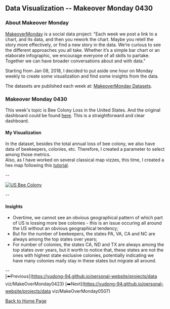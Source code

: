 <head>
  <!-- Global site tag (gtag.js) - Google Analytics -->
<script async src="https://www.googletagmanager.com/gtag/js?id=UA-112502179-1"></script>
<script>
  window.dataLayer = window.dataLayer || [];
  function gtag(){dataLayer.push(arguments);}
  gtag('js', new Date());

  gtag('config', 'UA-112502179-1');
</script>
</head>


## Data Visualization -- Makeover Monday 0430

### About Makeover Monday

[MakeoverMonday](http://www.makeovermonday.co.uk/) is a social data project:
"Each week we post a link to a chart, and its data, and then you rework the chart.
Maybe you retell the story more effectively, or find a new story in the data.
We’re curious to see the different approaches you all take. Whether it’s a simple bar chart or an elaborate infographic, we encourage everyone of all skills to partake.
Together we can have broader conversations about and with data."

Starting from Jan 08, 2018, I decided to put aside one hour on Monday weekly to create some visualization and find some insights from the data.

The datasets are published each week at: [MakeoverMonday Datasets](http://www.makeovermonday.co.uk/data/).

### Makeover Monday 0430

This week's topic is Bee Colony Loss in the United States. And the original dashboard could be found [here](https://bip2.beeinformed.org/loss-map/).
This is a straightforward and clear dashboard.  


#### My Visualization

In the dataset, besides the total annual loss of bee colony, we also have data of beekeepers, colonies, etc. Therefore, I created a parameter to select among those metrics.  
Also, as I have worked on several classical map vizzes, this time, I created a hex map following this [tutorial](http://www.sirvizalot.com/2015/11/hex-tile-maps-in-tableau.html).  


--  
<div class='tableauPlaceholder' id='viz1525137384543' style='position: relative'>
<noscript><a href='#'>
  <img alt='US Bee Colony ' src='https:&#47;&#47;public.tableau.com&#47;static&#47;images&#47;Ma&#47;MakeOverMonday0430&#47;USBeeColony&#47;1_rss.png' style='border: none' />
</a></noscript>
<object class='tableauViz'  style='display:none;'>
  <param name='host_url' value='https%3A%2F%2Fpublic.tableau.com%2F' />
  <param name='embed_code_version' value='3' />
  <param name='site_root' value='' />
  <param name='name' value='MakeOverMonday0430&#47;USBeeColony' />
  <param name='tabs' value='no' />
  <param name='toolbar' value='yes' />
  <param name='static_image' value='https:&#47;&#47;public.tableau.com&#47;static&#47;images&#47;Ma&#47;MakeOverMonday0430&#47;USBeeColony&#47;1.png' /> 
  <param name='animate_transition' value='yes' />
  <param name='display_static_image' value='yes' />
  <param name='display_spinner' value='yes' />
  <param name='display_overlay' value='yes' />
  <param name='display_count' value='yes' />
</object></div>                
<script type='text/javascript'>          
  var divElement = document.getElementById('viz1525137384543'); 
  var vizElement = divElement.getElementsByTagName('object')[0];               
  vizElement.style.width='800px';vizElement.style.height='827px';                
  var scriptElement = document.createElement('script');                
  scriptElement.src = 'https://public.tableau.com/javascripts/api/viz_v1.js';    
  vizElement.parentNode.insertBefore(scriptElement, vizElement);           
</script>  

--  

#### Insights 
* Overtime, we cannot see an obvious geographical pattern of which part of US is lossing more bee colonies - this is an issue occuring all around the US without an obvious geographical tendency;   
* But for the number of beekeepers, the states PA, VA, CA and NC are always among the top states over years;  
* For number of colonies, the states CA, ND and TX are always among the top states over years, but it worth to notice that, these states are not the ones with highest state exclusive colonies, potentially indicating we have many colonies maily stay in these states but migrate all around.  
  
--  
[⬅️Previous](https://yudong-94.github.io/personal-website/projects/data viz/MakeOverMonday0423) [➡️Next](https://yudong-94.github.io/personal-website/projects/data viz/MakeOverMonday0507)  

[Back to Home Page](https://yudong-94.github.io/personal-website/)

